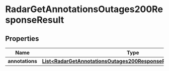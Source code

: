 

# RadarGetAnnotationsOutages200ResponseResult


## Properties

| Name | Type | Description | Notes |
|------------ | ------------- | ------------- | -------------|
|**annotations** | [**List&lt;RadarGetAnnotationsOutages200ResponseResultAnnotationsInner&gt;**](RadarGetAnnotationsOutages200ResponseResultAnnotationsInner.md) |  |  |



